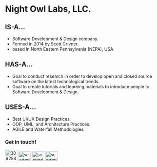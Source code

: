 # Night Owl Labs, LLC.

## IS-A...
- Software Development & Design company.
- Formed in 2014 by Scott Grivner.
- based in North Eastern Pennsylvania (NEPA), USA.

## HAS-A...
- Goal to conduct research in order to develop open and closed source software on the latest technological trends.
- Goal to create tutorials and learning materials to introduce people to Software Development & Design.

## USES-A...
- Best UI/UX Design Practices.
- OOP, UML, and Architecture Practices.
- AGILE and Waterfall Methodologies.

<h3 align="left"><b>Get in touch!</b></h3>
<p align="left">
<a href="https://www.nightowllabs.net" target="_blank"><img align="center" src="https://imgur.com/cI5oHUx.png" alt="3092847" height="40" width="40" /></a>
<a href="https://www.linkedin.com/company/nightowllabs/" target="_blank"><img align="center" src="https://raw.githubusercontent.com/rahuldkjain/github-profile-readme-generator/master/src/images/icons/Social/linked-in-alt.svg" alt="scottgrivner" height="30" width="40" /></a>
<a href="https://twitter.com/Night_Owl_Labs" target="blank"><img align="center" src="https://raw.githubusercontent.com/rahuldkjain/github-profile-readme-generator/master/src/images/icons/Social/twitter.svg" alt="scottgrivner" height="30" width="40" /></a>
<a href="https://github.com/Night-Owl-Labs" target="blank"><img align="center" src="https://raw.githubusercontent.com/rahuldkjain/github-profile-readme-generator/master/src/images/icons/Social/github.svg" alt="scottgriv" height="30" width="40" /></a>
</p>

